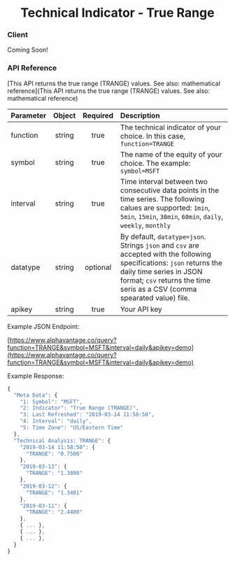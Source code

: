 <center>
  <h1>Technical Indicator - True Range</h1>
</center>

<!-- tabs:start -->

### **Client**

Coming Soon!

### **API Reference**

[This API returns the true range (TRANGE) values. See also: mathematical reference](This API returns the true range (TRANGE) values. See also: mathematical reference)

| Parameter       | Object  | Required  | Description |
| :---            | :---:   | :---:     | :---        |
| function        | string  | true      | The technical indicator of your choice. In this case, `function=TRANGE` |
| symbol          | string  | true      | The name of the equity of your choice. The example: `symbol=MSFT` |
| interval        | string  | true      | Time interval between two consecutive data points in the time series. The following calues are supported: `1min`, `5min`, `15min`, `30min`, `60min`, `daily`, `weekly`, `monthly` |
| datatype        | string  | optional  | By default, `datatype=json`. Strings `json` and `csv` are accepted with the following specifications: `json` returns the daily time series in JSON format; `csv` returns the time seris as a CSV (comma spearated value) file. |
| apikey          | string  | true      | Your API key | 

Example JSON Endpoint:  


[https://www.alphavantage.co/query?function=TRANGE&symbol=MSFT&interval=daily&apikey=demo](https://www.alphavantage.co/query?function=TRANGE&symbol=MSFT&interval=daily&apikey=demo)


Example Response:  

```javascript
{
  "Meta Data": {
    "1: Symbol": "MSFT",
    "2: Indicator": "True Range (TRANGE)",
    "3: Last Refreshed": "2019-03-14 11:58:50",
    "4: Interval": "daily",
    "5: Time Zone": "US/Eastern Time"
  },
  "Technical Analysis: TRANGE": {
    "2019-03-14 11:58:50": {
      "TRANGE": "0.7500"
    },
    "2019-03-13": {
      "TRANGE": "1.3800"
    },
    "2019-03-12": {
      "TRANGE": "1.3401"
    },
    "2019-03-11": {
      "TRANGE": "2.4400"
    },
    { ... },
    { ... },
    { ... },
  }
}
```

<!-- tabs:end -->

